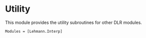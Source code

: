 # Utility

This module provides the utility subroutines for other DLR modules.

```@autodocs
Modules = [Lehmann.Interp]
```